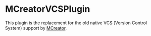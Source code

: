 # MCreatorVCSPlugin

This plugin is the replacement for the old native VCS (Version Control System) support by [MCreator](https://mcreator.net/).